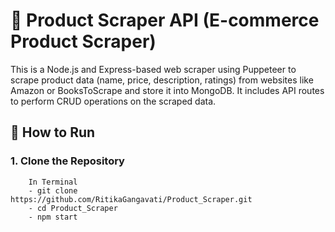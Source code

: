 # 🛒 Product Scraper API (E-commerce Product Scraper)

This is a Node.js and Express-based web scraper using Puppeteer to scrape product data (name, price, description, ratings) from websites like Amazon or BooksToScrape and store it into MongoDB.
It includes API routes to perform CRUD operations on the scraped data.

## 🚀 How to Run

### 1. Clone the Repository
``` VS Code
    In Terminal
    - git clone  https://github.com/RitikaGangavati/Product_Scraper.git
    - cd Product_Scraper
    - npm start
